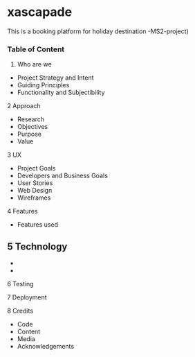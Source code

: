 # xascapade
This is a booking platform for holiday destination -MS2-project)

### Table of Content

1. Who are we
 * Project Strategy and Intent
 * Guiding Principles
 * Functionality and Subjectibility

2 Approach
 * Research
 * Objectives
 * Purpose
 * Value

3 UX 
 - Project Goals
 - Developers and Business Goals
 - User Stories
 - Web Design 
 - Wireframes 

4 Features
 - Features used
 
5 Technology 
 -
 -
 -

6 Testing 


7 Deployment


8 Credits
  * Code
  * Content
  * Media
  * Acknowledgements
  




 
